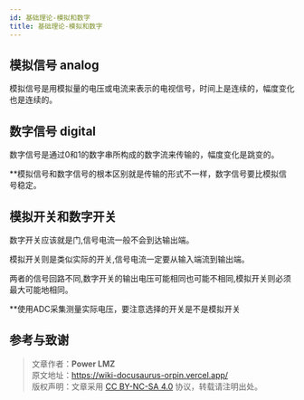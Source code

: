 ```yaml
---
id: 基础理论-模拟和数字
title: 基础理论-模拟和数字
---
```


## 模拟信号 analog

模拟信号是用模拟量的电压或电流来表示的电视信号，时间上是连续的，幅度变化也是连续的。

## 数字信号 digital

数字信号是通过0和1的数字串所构成的数字流来传输的，幅度变化是跳变的。

**模拟信号和数字信号的根本区别就是传输的形式不一样，数字信号要比模拟信号稳定。

## 模拟开关和数字开关

数字开关应该就是门,信号电流一般不会到达输出端。

模拟开关则是类似实际的开关,信号电流一定要从输入端流到输出端。

两者的信号回路不同,数字开关的输出电压可能相同也可能不相同,模拟开关则必须最大可能地相同。

**使用ADC采集测量实际电压，要注意选择的开关是不是模拟开关

## 参考与致谢



> 文章作者：**Power LMZ**  
> 原文地址：https://wiki-docusaurus-orpin.vercel.app/  
> 版权声明：文章采用 [CC BY-NC-SA 4.0](https://creativecommons.org/licenses/by/4.0/deed.zh) 协议，转载请注明出处。

